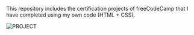 This repository includes the certification projects of freeCodeCamp that I have completed using my own code (HTML + CSS).

<img src="C:\Users\KIIT\Downloads\project.png" alt="PROJECT">
